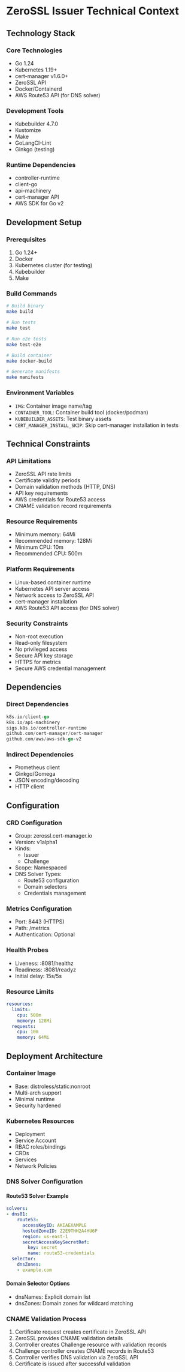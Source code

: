 # ZeroSSL Issuer Technical Context

## Technology Stack

### Core Technologies
- Go 1.24
- Kubernetes 1.19+
- cert-manager v1.6.0+
- ZeroSSL API
- Docker/Containerd
- AWS Route53 API (for DNS solver)

### Development Tools
- Kubebuilder 4.7.0
- Kustomize
- Make
- GoLangCI-Lint
- Ginkgo (testing)

### Runtime Dependencies
- controller-runtime
- client-go
- api-machinery
- cert-manager API
- AWS SDK for Go v2

## Development Setup

### Prerequisites
1. Go 1.24+
2. Docker
3. Kubernetes cluster (for testing)
4. Kubebuilder
5. Make

### Build Commands
```bash
# Build binary
make build

# Run tests
make test

# Run e2e tests
make test-e2e

# Build container
make docker-build

# Generate manifests
make manifests
```

### Environment Variables
- `IMG`: Container image name/tag
- `CONTAINER_TOOL`: Container build tool (docker/podman)
- `KUBEBUILDER_ASSETS`: Test binary assets
- `CERT_MANAGER_INSTALL_SKIP`: Skip cert-manager installation in tests

## Technical Constraints

### API Limitations
- ZeroSSL API rate limits
- Certificate validity periods
- Domain validation methods (HTTP, DNS)
- API key requirements
- AWS credentials for Route53 access
- CNAME validation record requirements

### Resource Requirements
- Minimum memory: 64Mi
- Recommended memory: 128Mi
- Minimum CPU: 10m
- Recommended CPU: 500m

### Platform Requirements
- Linux-based container runtime
- Kubernetes API server access
- Network access to ZeroSSL API
- cert-manager installation
- AWS Route53 API access (for DNS solver)

### Security Constraints
- Non-root execution
- Read-only filesystem
- No privileged access
- Secure API key storage
- HTTPS for metrics
- Secure AWS credential management

## Dependencies

### Direct Dependencies
```go
k8s.io/client-go
k8s.io/api-machinery
sigs.k8s.io/controller-runtime
github.com/cert-manager/cert-manager
github.com/aws/aws-sdk-go-v2
```

### Indirect Dependencies
- Prometheus client
- Ginkgo/Gomega
- JSON encoding/decoding
- HTTP client

## Configuration

### CRD Configuration
- Group: zerossl.cert-manager.io
- Version: v1alpha1
- Kinds: 
  - Issuer
  - Challenge
- Scope: Namespaced
- DNS Solver Types:
  - Route53 configuration
  - Domain selectors
  - Credentials management

### Metrics Configuration
- Port: 8443 (HTTPS)
- Path: /metrics
- Authentication: Optional

### Health Probes
- Liveness: :8081/healthz
- Readiness: :8081/readyz
- Initial delay: 15s/5s

### Resource Limits
```yaml
resources:
  limits:
    cpu: 500m
    memory: 128Mi
  requests:
    cpu: 10m
    memory: 64Mi
```

## Deployment Architecture

### Container Image
- Base: distroless/static:nonroot
- Multi-arch support
- Minimal runtime
- Security hardened

### Kubernetes Resources
- Deployment
- Service Account
- RBAC roles/bindings
- CRDs
- Services
- Network Policies

### DNS Solver Configuration

#### Route53 Solver Example
```yaml
solvers:
- dns01:
    route53:
      accessKeyID: AKIAEXAMPLE
      hostedZoneID: Z2E9THH2A4HU6P
      region: us-east-1
      secretAccessKeySecretRef:
        key: secret
        name: route53-credentials
  selector:
    dnsZones:
    - example.com
```

#### Domain Selector Options
- dnsNames: Explicit domain list
- dnsZones: Domain zones for wildcard matching

### CNAME Validation Process
1. Certificate request creates certificate in ZeroSSL API
2. ZeroSSL provides CNAME validation details
3. Controller creates Challenge resource with validation records
4. Challenge controller creates CNAME records in Route53
5. Controller verifies DNS validation via ZeroSSL API
6. Certificate is issued after successful validation 